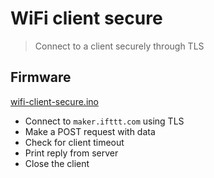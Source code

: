 # WiFi client secure

> Connect to a client securely through TLS

## Firmware

[wifi-client-secure.ino](wifi-client-secure.ino)

- Connect to `maker.ifttt.com` using TLS
- Make a POST request with data
- Check for client timeout
- Print reply from server
- Close the client
